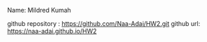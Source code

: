Name: Mildred Kumah

github repository : https://github.com/Naa-Adai/HW2.git
github url: https://naa-adai.github.io/HW2
